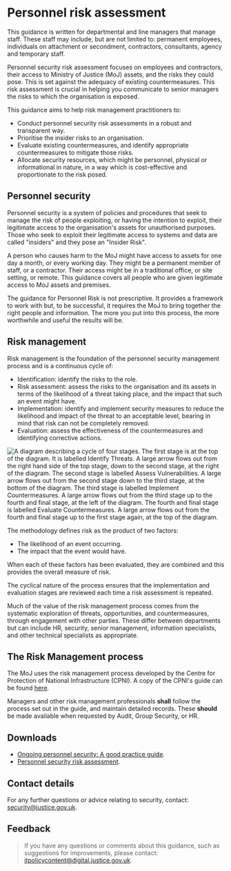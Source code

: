 # Personnel risk assessment

This guidance is written for departmental and line managers that manage staff. These staff may include, but are not limited to: permanent employees, individuals on attachment or secondment, contractors, consultants, agency and temporary staff.

Personnel security risk assessment focuses on employees and contractors, their access to Ministry of Justice \(MoJ\) assets, and the risks they could pose. This is set against the adequacy of existing countermeasures. This risk assessment is crucial in helping you communicate to senior managers the risks to which the organisation is exposed.

This guidance aims to help risk management practitioners to:

-   Conduct personnel security risk assessments in a robust and transparent way.
-   Prioritise the insider risks to an organisation.
-   Evaluate existing countermeasures, and identify appropriate countermeasures to mitigate those risks.
-   Allocate security resources, which might be personnel, physical or informational in nature, in a way which is cost-effective and proportionate to the risk posed.

## Personnel security

Personnel security is a system of policies and procedures that seek to manage the risk of people exploiting, or having the intention to exploit, their legitimate access to the organisation's assets for unauthorised purposes. Those who seek to exploit their legitimate access to systems and data are called "insiders" and they pose an "Insider Risk".

A person who causes harm to the MoJ might have access to assets for one day a month, or every working day. They might be a permanent member of staff, or a contractor. Their access might be in a traditional office, or site setting, or remote. This guidance covers all people who are given legitimate access to MoJ assets and premises.

The guidance for Personnel Risk is not prescriptive. It provides a framework to work with but, to be successful, it requires the MoJ to bring together the right people and information. The more you put into this process, the more worthwhile and useful the results will be.

## Risk management

Risk management is the foundation of the personnel security management process and is a continuous cycle of:

-   Identification: identify the risks to the role.
-   Risk assessment: assess the risks to the organisation and its assets in terms of the likelihood of a threat taking place, and the impact that such an event might have.
-   Implementation: identify and implement security measures to reduce the likelihood and impact of the threat to an acceptable level, bearing in mind that risk can not be completely removed.
-   Evaluation: assess the effectiveness of the countermeasures and identifying corrective actions.

![A diagram describing a cycle of four stages. The first stage is at the top of the diagram. It is labelled Identify Threats. A large arrow flows out from the right hand side of the top stage, down to the second stage, at the right of the diagram. The second stage is labelled Assess Vulnerabilities. A large arrow flows out from the second stage down to the third stage, at the bottom of the diagram. The third stage is labelled Implement Countermeasures. A large arrow flows out from the third stage up to the fourth and final stage, at the left of the diagram. The fourth and final stage is labelled Evaluate Countermeasures. A large arrow flows out from the fourth and final stage up to the first stage again, at the top of the diagram.](images/risk-management-cycle.png)

The methodology defines risk as the product of two factors:

-   The likelihood of an event occurring.
-   The impact that the event would have.

When each of these factors has been evaluated, they are combined and this provides the overall measure of risk.

The cyclical nature of the process ensures that the implementation and evaluation stages are reviewed each time a risk assessment is repeated.

Much of the value of the risk management process comes from the systematic exploration of threats, opportunities, and countermeasures, through engagement with other parties. These differ between departments but can include HR, security, senior management, information specialists, and other technical specialists as appropriate.

## The Risk Management process

The MoJ uses the risk management process developed by the Centre for Protection of National Infrastructure \(CPNI\). A copy of the CPNI's guide can be found [here](https://www.cpni.gov.uk/ongoing-personnel-security).

Managers and other risk management professionals **shall** follow the process set out in the guide, and maintain detailed records. These **should** be made available when requested by Audit, Group Security, or HR.

## Downloads

-   [Ongoing personnel security: A good practice guide](https://www.cpni.gov.uk/system/files/documents/d0/d2/ongoing-personnel-security-a-good-practice-guide-edition-3.pdf).
-   [Personnel security risk assessment](https://www.cpni.gov.uk/system/files/documents/46/06/Personnel-security-risk-assessment-a-guide-4th-edition.pdf).

## Contact details

For any further questions or advice relating to security, contact: [security@justice.gov.uk](mailto:security@justice.gov.uk).

## Feedback

> If you have any questions or comments about this guidance, such as suggestions for improvements, please contact: [itpolicycontent@digital.justice.gov.uk](mailto:itpolicycontent@digital.justice.gov.uk).

